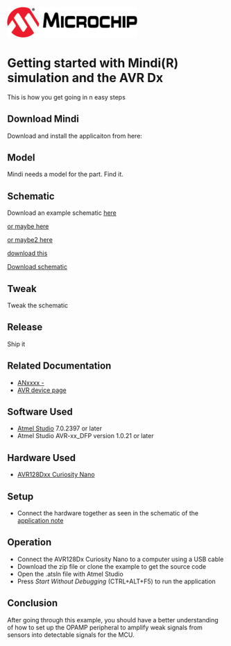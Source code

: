 <!-- Please do not change this html logo with link -->
<a href="https://www.microchip.com" rel="nofollow"><img src="images/microchip.png" alt="MCHP" width="300"/></a>

# Getting started with Mindi(R) simulation and the AVR Dx
This is how you get going in n easy steps
## Download Mindi
Download and install the applicaiton from here:

## Model
Mindi needs a model for the part. Find it.

## Schematic 
Download an example schematic 
<a id="raw-url" href="assets/Voltage_Follower.wxsch">here</a>

<a href="assets/Voltage_Follower.wxsch" download="Voltage_Follower.wxsch">or maybe here</a>

<a href="assets/Voltage_Follower.wxsch" download>or maybe2 here</a>

[download this](assets/Voltage_Follower.wxsch)

[Download schematic](/assets/Voltage_Follower.wxsch)
## Tweak
Tweak the schematic

## Release
Ship it

## Related Documentation

* [ANxxxx - ](https://microchip.com/DSxxxxxxxxxx) <!--fill in DS number once it has been assigned-->
* [AVR device page](https://www.microchip.com/wwwproducts/en/AVR)

## Software Used

* [Atmel Studio](https://www.microchip.com/mplab/avr-support/atmel-studio-7) 7.0.2397 or later
* Atmel Studio AVR-xx_DFP version 1.0.21 or later <!-- Not public DFP-->
## Hardware Used

* [AVR128Dxx Curiosity Nano](https://www.microchip.com/wwwproducts/en/AVR128Dxx) <!-- Not the correct link, fix when curiosity nano page exists-->

## Setup

* Connect the hardware together as seen in the schematic of the [application note](https://microchip.com/DSxxxxxxxxxx) <!--fill in DS number once it has been assigned-->

## Operation
* Connect the AVR128Dx Curiosity Nano to a computer using a USB cable
* Download the zip file or clone the example to get the source code
* Open the .atsln file with Atmel Studio
* Press *Start Without Debugging* (CTRL+ALT+F5) to run the application

## Conclusion
After going through this example, you should have a better understanding of how to set up the OPAMP peripheral to amplify weak signals from sensors into detectable signals for the MCU.  

